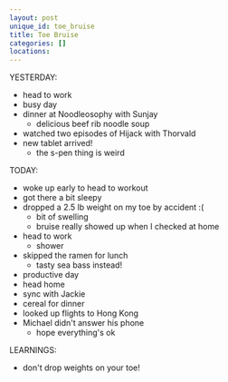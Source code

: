 ```yaml
---
layout: post
unique_id: toe_bruise
title: Toe Bruise
categories: []
locations: 
---
```


YESTERDAY:
* head to work
* busy day
* dinner at Noodleosophy with Sunjay
  * delicious beef rib noodle soup
* watched two episodes of Hijack with Thorvald
* new tablet arrived!
  * the s-pen thing is weird

TODAY:
* woke up early to head to workout
* got there a bit sleepy
* dropped a 2.5 lb weight on my toe by accident :(
  * bit of swelling
  * bruise really showed up when I checked at home
* head to work
  * shower
* skipped the ramen for lunch
  * tasty sea bass instead!
* productive day
* head home
* sync with Jackie
* cereal for dinner
* looked up flights to Hong Kong
* Michael didn't answer his phone
  * hope everything's ok

LEARNINGS:
* don't drop weights on your toe!
